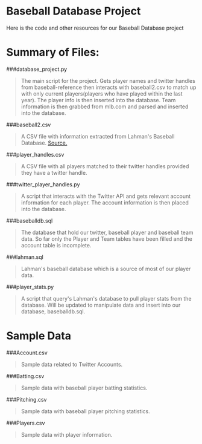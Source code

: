 # Baseball Database Project 

Here is the code and other resources for our Baseball Database project

# Summary of Files:

###database_project.py
  >The main script for the project. Gets player names and twitter handles from baseball-reference then interacts with baseball2.csv to match up with only current players(players who have played within the last year). The player info is then inserted into the database. Team information is then grabbed from mlb.com and parsed and inserted into the database.
  
###baseball2.csv
  >A CSV file with information extracted from Lahman's Baseball Database. [Source.](http://www.seanlahman.com/baseball-archive/statistics/)
  
###player_handles.csv
  >A CSV file with all players matched to their twitter handles provided they have a twitter handle.
  
###twitter_player_handles.py
  >A script that interacts with the Twitter API and gets relevant account information for each player. The account information is then placed into the database.
  
###baseballdb.sql
  >The database that hold our twitter, baseball player and baseball team data. So far only the Player and Team tables have been filled and the account table is incomplete.

###lahman.sql
  >Lahman's baseball database which is a source of most of our player data.

###player_stats.py
  >A script that query's Lahman's database to pull player stats from the database. Will be updated to manipulate data and insert into our database, baseballdb.sql.

# Sample Data

###Account.csv
  >Sample data related to Twitter Accounts.

###Batting.csv
  >Sample data with baseball player batting statistics.
  
###Pitching.csv
  >Sample data with baseball player pitching statistics.

###Players.csv
  >Sample data with player information.
